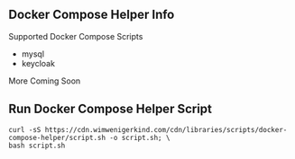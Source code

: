 ## Docker Compose Helper Info
Supported Docker Compose Scripts

- mysql
- keycloak

More Coming Soon

## Run Docker Compose Helper Script

```shell
curl -sS https://cdn.wimwenigerkind.com/cdn/libraries/scripts/docker-compose-helper/script.sh -o script.sh; \
bash script.sh
```